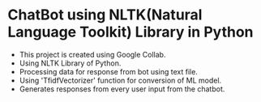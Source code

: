 # ChatBot using NLTK(Natural Language Toolkit) Library in Python

- This project is created using Google Collab.
- Using NLTK Library of Python.
- Processing data for response from bot using text file.
- Using 'TfidfVectorizer' function for conversion of ML model.
- Generates responses from every user input from the chatbot.
